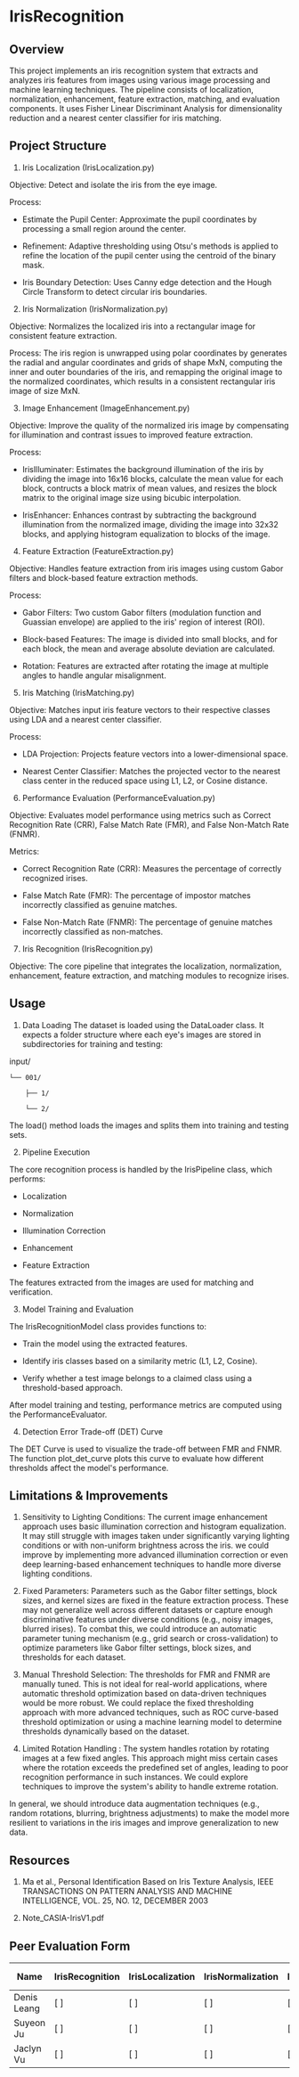 # IrisRecognition
## Overview

This project implements an iris recognition system that extracts and analyzes iris features from images using various image processing and machine learning techniques. The pipeline consists of localization, normalization, enhancement, feature extraction, matching, and evaluation components. It uses Fisher Linear Discriminant Analysis for dimensionality reduction and a nearest center classifier for iris matching.

## Project Structure

1. Iris Localization (IrisLocalization.py)

Objective: Detect and isolate the iris from the eye image.

Process: 

- Estimate the Pupil Center: Approximate the pupil coordinates by processing a small region around the center. 

- Refinement: Adaptive thresholding using Otsu's methods is applied to refine the location of the pupil center using the centroid of the binary mask.

- Iris Boundary Detection: Uses Canny edge detection and the Hough Circle Transform to detect circular iris boundaries.

2. Iris Normalization (IrisNormalization.py)

Objective: Normalizes the localized iris into a rectangular image for consistent feature extraction.

Process: The iris region is unwrapped using polar coordinates by generates the radial and angular coordinates and grids of shape MxN, computing the inner and outer boundaries of the iris, and remapping the original image to the normalized coordinates, which results in a consistent rectangular iris image of size MxN.

3. Image Enhancement (ImageEnhancement.py)

Objective: Improve the quality of the normalized iris image by compensating for illumination and contrast issues to improved feature extraction. 

Process:

- IrisIlluminater: Estimates the background illumination of the iris by dividing the image into 16x16 blocks, calculate the mean value for each block, contructs a block matrix of mean values, and resizes the block matrix to the original image size using bicubic interpolation. 

- IrisEnhancer: Enhances contrast by subtracting the background illumination from the normalized image, dividing the image into 32x32 blocks, and applying histogram equalization to blocks of the image.

4. Feature Extraction (FeatureExtraction.py)

Objective: Handles feature extraction from iris images using custom Gabor filters and block-based feature extraction methods.

Process:

- Gabor Filters: Two custom Gabor filters (modulation function and Guassian envelope) are applied to the iris' region of interest (ROI).

- Block-based Features: The image is divided into small blocks, and for each block, the mean and average absolute deviation are calculated.

- Rotation: Features are extracted after rotating the image at multiple angles to handle angular misalignment.

5. Iris Matching (IrisMatching.py)

Objective: Matches input iris feature vectors to their respective classes using LDA and a nearest center classifier.

Process:

- LDA Projection: Projects feature vectors into a lower-dimensional space.

- Nearest Center Classifier: Matches the projected vector to the nearest class center in the reduced space using L1, L2, or Cosine distance.

6. Performance Evaluation (PerformanceEvaluation.py)

Objective: Evaluates model performance using metrics such as Correct Recognition Rate (CRR), False Match Rate (FMR), and False Non-Match Rate (FNMR).

Metrics:

- Correct Recognition Rate (CRR): Measures the percentage of correctly recognized irises.

- False Match Rate (FMR): The percentage of impostor matches incorrectly classified as genuine matches.

- False Non-Match Rate (FNMR): The percentage of genuine matches incorrectly classified as non-matches.

7. Iris Recognition (IrisRecognition.py)

Objective: The core pipeline that integrates the localization, normalization, enhancement, feature extraction, and matching modules to recognize irises.

## Usage

1. Data Loading
The dataset is loaded using the DataLoader class. It expects a folder structure where each eye's images are stored in subdirectories for training and testing:

input/

    └── 001/
    
        ├── 1/
        
        └── 2/
        
The load() method loads the images and splits them into training and testing sets.

2. Pipeline Execution

The core recognition process is handled by the IrisPipeline class, which performs:

- Localization

- Normalization

- Illumination Correction

- Enhancement

- Feature Extraction

The features extracted from the images are used for matching and verification.

3. Model Training and Evaluation

The IrisRecognitionModel class provides functions to:

- Train the model using the extracted features.

- Identify iris classes based on a similarity metric (L1, L2, Cosine).

- Verify whether a test image belongs to a claimed class using a threshold-based approach.

After model training and testing, performance metrics are computed using the PerformanceEvaluator.

4. Detection Error Trade-off (DET) Curve

The DET Curve is used to visualize the trade-off between FMR and FNMR. The function plot_det_curve plots this curve to evaluate how different thresholds affect the model's performance. 

## Limitations & Improvements

1. Sensitivity to Lighting Conditions: The current image enhancement approach uses basic illumination correction and histogram equalization. It may still struggle with images taken under significantly varying lighting conditions or with non-uniform brightness across the iris.  we could improve by implementing more advanced illumination correction or even deep learning-based enhancement techniques to handle more diverse lighting conditions.
   
2. Fixed Parameters: Parameters such as the Gabor filter settings, block sizes, and kernel sizes are fixed in the feature extraction process. These may not generalize well across different datasets or capture enough discriminative features under diverse conditions (e.g., noisy images, blurred irises). To combat this, we could introduce an automatic parameter tuning mechanism (e.g., grid search or cross-validation) to optimize parameters like Gabor filter settings, block sizes, and thresholds for each dataset.

3. Manual Threshold Selection: The thresholds for FMR and FNMR are manually tuned. This is not ideal for real-world applications, where automatic threshold optimization based on data-driven techniques would be more robust. We could replace the fixed thresholding approach with more advanced techniques, such as ROC curve-based threshold optimization or using a machine learning model to determine thresholds dynamically based on the dataset.

4. Limited Rotation Handling : The system handles rotation by rotating images at a few fixed angles. This approach might miss certain cases where the rotation exceeds the predefined set of angles, leading to poor recognition performance in such instances. We could explore techniques to improve the system's ability to handle extreme rotation.

In general, we should introduce data augmentation techniques (e.g., random rotations, blurring, brightness adjustments) to make the model more resilient to variations in the iris images and improve generalization to new data.

## Resources 

1. Ma et al., Personal Identification Based on Iris
Texture Analysis, IEEE TRANSACTIONS ON
PATTERN ANALYSIS AND MACHINE
INTELLIGENCE, VOL. 25, NO. 12, DECEMBER
2003

2. Note_CASIA-IrisV1.pdf

## Peer Evaluation Form 

| Name       | IrisRecognition | IrisLocalization | IrisNormalization | ImageEnhancement | FeatureExtraction | IrisMatching | PerformanceEvaluation | Readme File |
|------------|-----------------|------------------|--------------------|------------------|-------------------|--------------|-----------------------|-------------|
| Denis Leang | [ ]             | [ ]              | [ ]                | [ ]              | [ ]               | [ ]          | [ ]                   | [ ]         |
| Suyeon Ju   | [ ]             | [ ]              | [ ]                | [ ]              | [ ]               | [ ]          | [ ]                   | [ ]         |
| Jaclyn Vu   | [ ]             | [ ]              | [ ]                | [x]              | [x]               | [x]          | [x]                   | [x]         |


